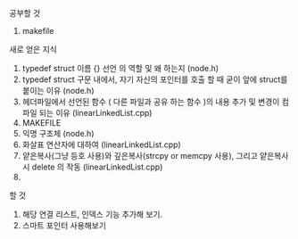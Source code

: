 
 공부할 것
 1. makefile
 

 새로 얻은 지식
 1. typedef struct 이름 {} 선언 의 역할 및 왜 하는지 (node.h)
 2. typedef struct 구문 내에서, 자기 자신의 포인터를 호출 할 때 굳이 앞에 struct를 붙이는 이유 (node.h)
 3. 헤더파일에서 선언된 함수 ( 다른 파일과 공유 하는 함수 )의 내용 추가 및 변경이 컴파일 되는 이유 (linearLinkedList.cpp)
 4. MAKEFILE
 5. 익명 구조체 (node.h)
 6. 화살표 연산자에 대하여 (linearLinkedList.cpp)
 7. 얕은복사(그냥 등호 사용)와 깊은복사(strcpy or memcpy 사용), 그리고 얕은복사시 delete 의 작동 (linearLinkedList.cpp)
 8. 


 할 것
 1. 해당 연결 리스트, 인덱스 기능 추가해 보기.
 2. 스마트 포인터 사용해보기